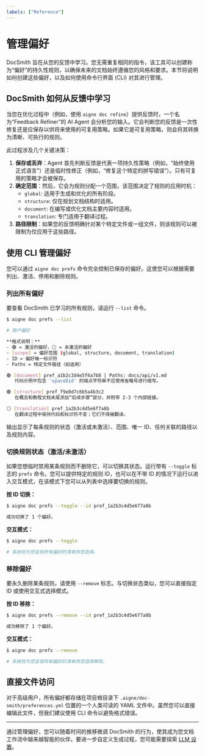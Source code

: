 ```yaml
---
labels: ["Reference"]
---
```


# 管理偏好

DocSmith 旨在从您的反馈中学习。您无需重复相同的指令，该工具可以创建称为“偏好”的持久性规则，以确保未来的文档始终遵循您的风格和要求。本节将说明如何创建这些偏好，以及如何使用命令行界面 (CLI) 对其进行管理。

## DocSmith 如何从反馈中学习

当您在优化过程中（例如，使用 `aigne doc refine`）提供反馈时，一个名为“Feedback Refiner”的 AI Agent 会分析您的输入。它会判断您的反馈是一次性修复还是应保存以供将来使用的可复用策略。如果它是可复用策略，则会将其转换为清晰、可执行的规则。

此过程涉及几个关键决策：

1.  **保存或丢弃**：Agent 首先判断反馈是代表一项持久性策略（例如，“始终使用正式语言”）还是临时性修正（例如，“修复这个特定的拼写错误”）。只有可复用的策略才会被保存。
2.  **确定范围**：然后，它会为规则分配一个范围，该范围决定了规则的应用时机：
    *   `global`: 适用于生成和优化的所有阶段。
    *   `structure`: 仅在规划文档结构时适用。
    *   `document`: 在编写或优化文档主要内容时适用。
    *   `translation`: 专门适用于翻译过程。
3.  **路径限制**：如果您的反馈明确针对某个特定文件或一组文件，则该规则可以被限制为仅应用于这些路径。

## 使用 CLI 管理偏好

您可以通过 `aigne doc prefs` 命令完全控制已保存的偏好。这使您可以根据需要列出、激活、停用和删除规则。

### 列出所有偏好

要查看 DocSmith 已学习的所有规则，请运行 `--list` 命令。

```bash aigne doc prefs --list icon=lucide:list
$ aigne doc prefs --list

# 用户偏好

**格式说明：**
- 🟢 = 激活的偏好，⚪ = 未激活的偏好
- [scope] = 偏好范围 (global, structure, document, translation)
- ID = 偏好唯一标识符
- Paths = 特定文件路径（如适用）

🟢 [document] pref_a1b2c3d4e5f6a7b8 | Paths: docs/api/v1.md
   代码示例中包含 'spaceDid' 的端点字符串不应使用省略号进行缩写。

🟢 [structure] pref_f9e8d7c6b5a4b3c2
   在概览和教程文档末尾添加“后续步骤”部分，并附带 2-3 个内部链接。

⚪ [translation] pref_1a2b3c4d5e6f7a8b
   在翻译过程中保持代码和标识符不变；它们不得被翻译。
```

输出显示了每条规则的状态（激活或未激活）、范围、唯一 ID、任何关联的路径以及规则内容。

### 切换规则状态（激活/未激活）

如果您想临时禁用某条规则而不删除它，可以切换其状态。运行带有 `--toggle` 标志的 `prefs` 命令。您可以提供特定的规则 ID，也可以在不带 ID 的情况下运行以进入交互模式，在该模式下您可以从列表中选择要切换的规则。

**按 ID 切换：**

```bash aigne doc prefs --toggle --id icon=lucide:toggle-right
$ aigne doc prefs --toggle --id pref_1a2b3c4d5e6f7a8b

成功切换了 1 个偏好。
```

**交互模式：**

```bash aigne doc prefs --toggle icon=lucide:mouse-pointer-click
$ aigne doc prefs --toggle

# 系统将为您呈现所有偏好的清单供您选择。
```

### 移除偏好

要永久删除某条规则，请使用 `--remove` 标志。与切换状态类似，您可以直接指定 ID 或使用交互式选择模式。

**按 ID 移除：**

```bash aigne doc prefs --remove --id icon=lucide:trash-2
$ aigne doc prefs --remove --id pref_1a2b3c4d5e6f7a8b

成功移除了 1 个偏好。
```

**交互模式：**

```bash aigne doc prefs --remove icon=lucide:mouse-pointer-click
$ aigne doc prefs --remove

# 系统将为您呈现所有偏好的清单供您选择移除。
```

## 直接文件访问

对于高级用户，所有偏好都存储在项目根目录下 `.aigne/doc-smith/preferences.yml` 位置的一个人类可读的 YAML 文件中。虽然您可以直接编辑此文件，但我们建议使用 CLI 命令以避免格式错误。

---

通过管理偏好，您可以随着时间的推移微调 DocSmith 的行为，使其成为您文档工作流中越来越智能的伙伴。要进一步自定义生成过程，您可能需要探索 [LLM 设置](./configuration-llm-setup.md)。